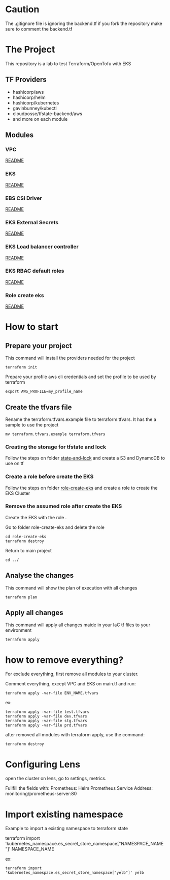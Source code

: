 # Caution

The .gitignore file is ignoring the backend.tf
if you fork the repository make sure to comment the backend.tf

# The Project

This repository is a lab to test Terraform/OpenTofu with EKS

## TF Providers

- hashicorp/aws
- hashicorp/helm
- hashicorp/kubernetes
- gavinbunney/kubectl
- cloudposse/tfstate-backend/aws
- and more on each module

## Modules

### VPC

[README](modules/vpc/README.md)

### EKS

[README](modules/eks/README.md)

### EBS CSi Driver

[README](eks-ebs-csi-driver/README.md)

### EKS External Secrets

[README](modules/eks-external-secrets/README.md)

### EKS Load balancer controller

[README](modules/eks-load-balancer-controller/README.md)

### EKS RBAC default roles

[README](modules/eks-rbac-default-roles/README.md)

### Role create eks

[README](role-create-eks/README.md)


# How to start

## Prepare your project

This command will install the providers needed for the project

```
terraform init
```

Prepare your profile aws cli credentials and set the profile to be used by terraform

```
export AWS_PROFILE=my_profile_name
```

## Create the tfvars file

Rename the terraform.tfvars.example file to terraform.tfvars. It has the a sample to use the project

```
mv terraform.tfvars.example terraform.tfvars
```

### Creating the storage for tfstate and lock

Follow the steps on folder [state-and-lock](./state-and-lock/README.md) and create a S3 and DynamoDB to use on tf

### Create a role before create the EKS

Follow the steps on folder [role-create-eks](./role-create-eks/README.md) and create a role to create the EKS Cluster

### Remove the assumed role after create the EKS

Create the EKS with the role .

Go to folder role-create-eks and delete the role

```
cd role-create-eks
terraform destroy
```

Return to main project

```
cd ../
```


## Analyse the changes

This command will show the plan of execution with all changes

```
terraform plan
```

## Apply all changes

This command will apply all changes maide in your IaC tf files to your environment

```
terraform apply
```

# how to remove everything?

For exclude everything, first remove all modules to your cluster.

Comment everything, except VPC and EKS on main.tf and run:

```
terraform apply -var-file ENV_NAME.tfvars
```

ex:
```
terraform apply -var-file test.tfvars
terraform apply -var-file dev.tfvars
terraform apply -var-file stg.tfvars
terraform apply -var-file prd.tfvars
```

after removed all modules with terraform apply, use the command:

```
terraform destroy
```

# Configuring Lens

open the cluster on lens, go to settings, metrics.

Fullfill the fields with:
Prometheus: Helm
Prometheus Service Address: monitoring/prometheus-server:80


# Import existing namespace

Example to import a existing namespace to terraform state

terraform import 'kubernetes_namespace.es_secret_store_namespace["NAMESPACE_NAME"]' NAMESPACE_NAME

ex:

```
terraform import 'kubernetes_namespace.es_secret_store_namespace["yelb"]' yelb
```
